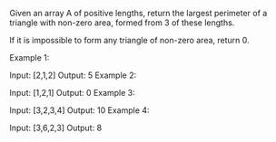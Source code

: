 Given an array A of positive lengths, return the largest perimeter of a triangle with non-zero area, formed from 3 of these lengths.

If it is impossible to form any triangle of non-zero area, return 0.



Example 1:

Input: [2,1,2]
Output: 5
Example 2:

Input: [1,2,1]
Output: 0
Example 3:

Input: [3,2,3,4]
Output: 10
Example 4:

Input: [3,6,2,3]
Output: 8
